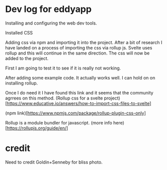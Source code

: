 # Dev log for eddyapp

Installing and configuring the web dev tools.

Installed CSS 

Adding css via npm and importing it into the project. After a bit of research I have landed on a process of importing the css via rollup js. Svelte uses rollup and this will continue in the same direction. The css will now be added to the project. 

First I am going to test it to see if it is really not working. 

After adding some example code. It actually works well. I can hold on on installing rollup.

Once I do need it I have found this link and it seems that the community agrrees on this method. (Rollup css for a svelte project)[https://www.educative.io/answers/how-to-import-css-files-to-svelte]

(npm link)[https://www.npmjs.com/package/rollup-plugin-css-only]

Rollup is a module bundler for javascript. (more info here)[https://rollupjs.org/guide/en/]

# credit 
Need to credit Goldin+Senneby for bliss photo.

